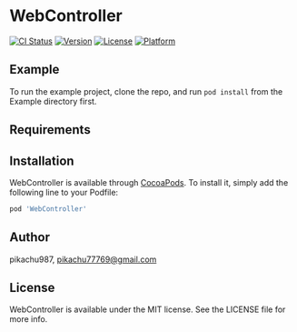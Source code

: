 # WebController

[![CI Status](https://img.shields.io/travis/pikachu987/WebController.svg?style=flat)](https://travis-ci.org/pikachu987/WebController)
[![Version](https://img.shields.io/cocoapods/v/WebController.svg?style=flat)](https://cocoapods.org/pods/WebController)
[![License](https://img.shields.io/cocoapods/l/WebController.svg?style=flat)](https://cocoapods.org/pods/WebController)
[![Platform](https://img.shields.io/cocoapods/p/WebController.svg?style=flat)](https://cocoapods.org/pods/WebController)

## Example

To run the example project, clone the repo, and run `pod install` from the Example directory first.

## Requirements

## Installation

WebController is available through [CocoaPods](https://cocoapods.org). To install
it, simply add the following line to your Podfile:

```ruby
pod 'WebController'
```

## Author

pikachu987, pikachu77769@gmail.com

## License

WebController is available under the MIT license. See the LICENSE file for more info.
